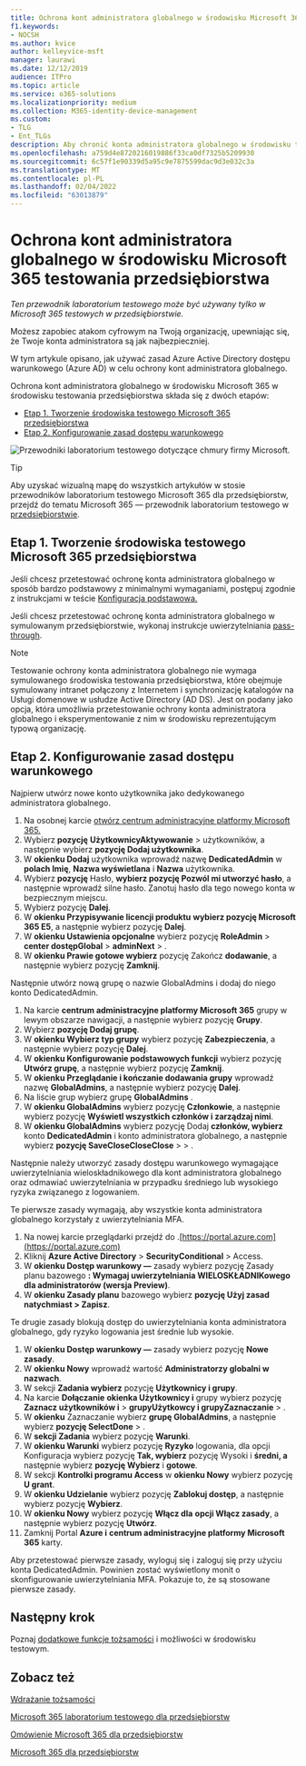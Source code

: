 ```yaml
---
title: Ochrona kont administratora globalnego w środowisku Microsoft 365 testowania przedsiębiorstwa
f1.keywords:
- NOCSH
ms.author: kvice
author: kelleyvice-msft
manager: laurawi
ms.date: 12/12/2019
audience: ITPro
ms.topic: article
ms.service: o365-solutions
ms.localizationpriority: medium
ms.collection: M365-identity-device-management
ms.custom:
- TLG
- Ent_TLGs
description: Aby chronić konta administratora globalnego w środowisku testowania Microsoft 365 przedsiębiorstwa, należy wykonać poniższe czynności.
ms.openlocfilehash: a759d4e8720216019886f33ca0df7325b5209930
ms.sourcegitcommit: 6c57f1e90339d5a95c9e7875599dac9d3e032c3a
ms.translationtype: MT
ms.contentlocale: pl-PL
ms.lasthandoff: 02/04/2022
ms.locfileid: "63013879"
---
```

# <a name="protect-global-administrator-accounts-in-your-microsoft-365-for-enterprise-test-environment"></a>Ochrona kont administratora globalnego w środowisku Microsoft 365 testowania przedsiębiorstwa

*Ten przewodnik laboratorium testowego może być używany tylko w Microsoft 365 testowych w przedsiębiorstwie.*

Możesz zapobiec atakom cyfrowym na Twoją organizację, upewniając się, że Twoje konta administratora są jak najbezpieczniej. 

W tym artykule opisano, jak używać zasad Azure Active Directory dostępu warunkowego (Azure AD) w celu ochrony kont administratora globalnego.

Ochrona kont administratora globalnego w środowisku Microsoft 365 w środowisku testowania przedsiębiorstwa składa się z dwóch etapów:
- [Etap 1. Tworzenie środowiska testowego Microsoft 365 przedsiębiorstwa](#phase-1-build-out-your-microsoft-365-for-enterprise-test-environment)
- [Etap 2. Konfigurowanie zasad dostępu warunkowego](#phase-2-configure-conditional-access-policies)

![Przewodniki laboratorium testowego dotyczące chmury firmy Microsoft.](../media/m365-enterprise-test-lab-guides/cloud-tlg-icon.png) 
    
> [!TIP]
> Aby uzyskać wizualną mapę do wszystkich artykułów w stosie przewodników laboratorium testowego Microsoft 365 dla przedsiębiorstw, przejdź do tematu Microsoft 365 — przewodnik laboratorium testowego w [przedsiębiorstwie](../downloads/Microsoft365EnterpriseTLGStack.pdf).

## <a name="phase-1-build-out-your-microsoft-365-for-enterprise-test-environment"></a>Etap 1. Tworzenie środowiska testowego Microsoft 365 przedsiębiorstwa

Jeśli chcesz przetestować ochronę konta administratora globalnego w sposób bardzo podstawowy z minimalnymi wymaganiami, postępuj zgodnie z instrukcjami w teście [Konfiguracja podstawowa.](lightweight-base-configuration-microsoft-365-enterprise.md)
  
Jeśli chcesz przetestować ochronę konta administratora globalnego w symulowanym przedsiębiorstwie, wykonaj instrukcje uwierzytelniania [pass-through](pass-through-auth-m365-ent-test-environment.md).
  
> [!NOTE]
> Testowanie ochrony konta administratora globalnego nie wymaga symulowanego środowiska testowania przedsiębiorstwa, które obejmuje symulowany intranet połączony z Internetem i synchronizację katalogów na Usługi domenowe w usłudze Active Directory (AD DS). Jest on podany jako opcja, która umożliwia przetestowanie ochrony konta administratora globalnego i eksperymentowanie z nim w środowisku reprezentującym typową organizację. 
  
## <a name="phase-2-configure-conditional-access-policies"></a>Etap 2. Konfigurowanie zasad dostępu warunkowego

Najpierw utwórz nowe konto użytkownika jako dedykowanego administratora globalnego.

1. Na osobnej karcie [otwórz centrum administracyjne platformy Microsoft 365.](https://admin.microsoft.com/)
2. Wybierz **pozycję** **UżytkownicyAktywowanie** >  użytkowników, a następnie wybierz **pozycję Dodaj użytkownika**.
3. W **okienku Dodaj** użytkownika wprowadź nazwę **DedicatedAdmin** w **polach Imię**, **Nazwa wyświetlana** i **Nazwa** użytkownika.
4. Wybierz **pozycję** Hasło, **wybierz pozycję Pozwól mi utworzyć hasło**, a następnie wprowadź silne hasło. Zanotuj hasło dla tego nowego konta w bezpiecznym miejscu.
5. Wybierz pozycję **Dalej**.
6. W **okienku Przypisywanie licencji produktu** **wybierz pozycję Microsoft 365 E5**, a następnie wybierz pozycję **Dalej**.
7. W **okienku Ustawienia opcjonalne** wybierz pozycję **RoleAdmin** >  **center dostępGlobal** >  **adminNext** > .
8. W **okienku Prawie gotowe wybierz** pozycję Zakończ **dodawanie**, a następnie wybierz pozycję **Zamknij**.

Następnie utwórz nową grupę o nazwie GlobalAdmins i dodaj do niego konto DedicatedAdmin.

1. Na karcie **centrum administracyjne platformy Microsoft 365** grupy w lewym obszarze nawigacji,  a następnie wybierz pozycję **Grupy**.
2. Wybierz **pozycję Dodaj grupę**.
3. W **okienku Wybierz typ grupy** wybierz pozycję **Zabezpieczenia**, a następnie wybierz pozycję **Dalej**.
4. W **okienku Konfigurowanie podstawowych funkcji** wybierz pozycję **Utwórz grupę**, a następnie wybierz pozycję **Zamknij**.
5. W **okienku Przeglądanie i kończanie dodawania grupy** wprowadź nazwę **GlobalAdmins**, a następnie wybierz pozycję **Dalej**.
7. Na liście grup wybierz grupę **GlobalAdmins** .
8. W **okienku GlobalAdmins** wybierz pozycję **Członkowie**, a następnie wybierz pozycję **Wyświetl wszystkich członków i zarządzaj nimi**.
9. W **okienku GlobalAdmins** wybierz pozycję Dodaj **członków, wybierz** konto **DedicatedAdmin** i konto administratora globalnego, a następnie wybierz **pozycję SaveCloseCloseClose** >  > .

Następnie należy utworzyć zasady dostępu warunkowego wymagające uwierzytelniania wieloskładnikowego dla kont administratora globalnego oraz odmawiać uwierzytelniania w przypadku średniego lub wysokiego ryzyka związanego z logowaniem.

Te pierwsze zasady wymagają, aby wszystkie konta administratora globalnego korzystały z uwierzytelniania MFA.

1. Na nowej karcie przeglądarki przejdź do .[https://portal.azure.com](https://portal.azure.com)
2. Kliknij **Azure Active Directory** >  **SecurityConditional** >  Access.
3. W **okienku Dostęp warunkowy —** zasady wybierz pozycję Zasady planu bazowego **: Wymagaj uwierzytelniania WIELOSKŁADNIKowego dla administratorów (wersja Preview)**.
4. W **okienku Zasady planu** bazowego wybierz **pozycję Użyj zasad natychmiast > Zapisz**.

Te drugie zasady blokują dostęp do uwierzytelniania konta administratora globalnego, gdy ryzyko logowania jest średnie lub wysokie.

1. W **okienku Dostęp warunkowy —** zasady wybierz pozycję **Nowe zasady**.
2. W **okienku Nowy** wprowadź wartość **Administratorzy globalni w** **nazwach**.
3. W sekcji **Zadania wybierz** pozycję **Użytkownicy i grupy**.
4. Na karcie **Dołączanie** **okienka Użytkownicy i** grupy wybierz pozycję **Zaznacz użytkowników i** >  **grupyUżytkowcy i grupyZaznaczanie** > .
5. W **okienku** Zaznaczanie wybierz **grupę GlobalAdmins**, a następnie wybierz **pozycję SelectDone** > .
6. W **sekcji Zadania** wybierz pozycję **Warunki**.
7. W **okienku Warunki** wybierz pozycję **Ryzyko** logowania, dla opcji Konfiguracja  wybierz pozycję **Tak, wybierz** pozycję Wysoki i **średni, a** następnie wybierz **pozycję Wybierz** i **gotowe**.
8. W sekcji **Kontrolki programu Access** w **okienku Nowy** wybierz pozycję **U grant**.
9. W **okienku Udzielanie** wybierz pozycję **Zablokuj dostęp**, a następnie wybierz pozycję **Wybierz**.
10. W **okienku Nowy** wybierz pozycję **Włącz dla** **opcji Włącz zasady**, a następnie wybierz pozycję **Utwórz**.
11. Zamknij Portal **Azure i** **centrum administracyjne platformy Microsoft 365** karty.

Aby przetestować pierwsze zasady, wyloguj się i zaloguj się przy użyciu konta DedicatedAdmin. Powinien zostać wyświetlony monit o skonfigurowanie uwierzytelniania MFA. Pokazuje to, że są stosowane pierwsze zasady.

## <a name="next-step"></a>Następny krok

Poznaj [dodatkowe funkcje tożsamości](m365-enterprise-test-lab-guides.md#identity) i możliwości w środowisku testowym.

## <a name="see-also"></a>Zobacz też

[Wdrażanie tożsamości](deploy-identity-solution-overview.md)

[Microsoft 365 laboratorium testowego dla przedsiębiorstw](m365-enterprise-test-lab-guides.md)

[Omówienie Microsoft 365 dla przedsiębiorstw](microsoft-365-overview.md)

[Microsoft 365 dla przedsiębiorstw](/microsoft-365-enterprise/)